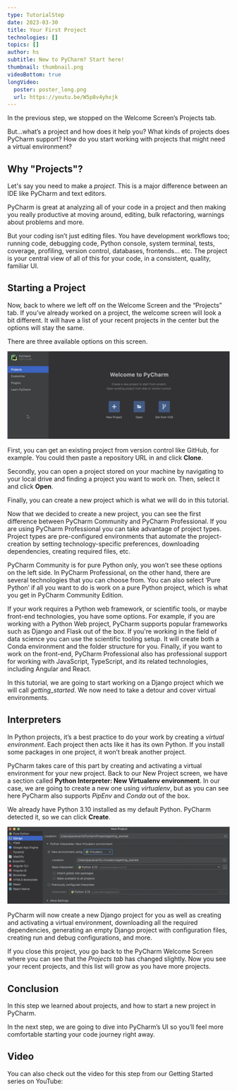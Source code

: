 ```yaml
---
type: TutorialStep
date: 2023-03-30
title: Your First Project
technologies: []
topics: []
author: hs
subtitle: New to PyCharm? Start here!
thumbnail: thumbnail.png
videoBottom: true
longVideo:
  poster: poster_long.png
  url: https://youtu.be/W5p8v4yhxjk
---
```


In the previous step, we stopped on the Welcome Screen’s Projects tab.

But...what’s a project and how does it help you? What kinds of projects does PyCharm support? How do you start working with projects that might need a virtual environment?

## Why "Projects"?

Let's say you need to make a *project*. This is a major difference between an IDE like PyCharm and text editors.

PyCharm is great at analyzing all of your code in a project and then making you really productive at moving around, editing, bulk refactoring, warnings about problems and more.

But your coding isn’t just editing files. You have development workflows too; running code, debugging code, Python console, system terminal, tests, coverage, profiling, version control, databases, frontends... etc. The project is your central view of all of this for your code, in a consistent, quality, familiar UI.

## Starting a Project
Now, back to where we left off on the Welcome Screen and the “Projects” tab. If you’ve already worked on a project, the welcome screen will look a bit different. It will have a list of your recent projects in the center but the options will stay the same.

There are three available options on this screen.

<img src="welcome.png" alt="Welcome Screen" width="700"/>

First, you can get an existing project from version control like GitHub, for example. You could then paste a repository URL in and click **Clone**.

Secondly, you can open a project stored on your machine by navigating to your local drive and finding a project you want to work on. Then, select it and click **Open**.

Finally, you can create a new project which is what we will do in this tutorial. 

Now that we decided to create a new project, you can see the first difference between PyCharm Community and PyCharm Professional. If you are using PyCharm Professional you can take advantage of project types. Project types are pre-configured environments that automate the project-creation by setting technology-specific preferences, downloading dependencies, creating required files, etc.

PyCharm Community is for pure Python only, you won’t see these options on the left side. In PyCharm Professional, on the other hand, there are several technologies that you can choose from. You can also select ‘Pure Python’ if all you want to do is work on a pure Python project, which is what you get in PyCharm Community Edition.

If your work requires a Python web framework, or scientific tools, or maybe front-end technologies, you have some options. For example, if you are working with a Python Web project, PyCharm supports popular frameworks such as Django and Flask out of the box. If you're working in the field of data science you can use the scientific tooling setup. It will create both a Conda environment and the folder structure for you. Finally, if you want to work on the front-end, PyCharm Professional also has professional support for working with JavaScript, TypeScript, and its related technologies, including Angular and React.

In this tutorial, we are going to start working on a Django project which we will call *getting_started*. We now need to take a detour and cover virtual environments.

## Interpreters
In Python projects, it’s a best practice to do your work by creating a *virtual environment*. Each project then acts like it has its own Python. If you install some packages in one project, it won’t break another project.

PyCharm takes care of this part by creating and activating a virtual environment for your new project. Back to our New Project screen, we have a section called **Python Interpreter: New Virtualenv environment**. In our case, we are going to create a new one using *virtualenv*, but as you can see here PyCharm also supports *PipEnv* and *Conda* out of the box.

We already have Python 3.10 installed as my default Python. PyCharm detected it, so we can click **Create**.

<img src="starting-project.png" alt="Starting a project" width="800"/>

PyCharm will now create a new Django project for you as well as creating and activating a virtual environment, downloading all the required dependencies, generating an empty Django project with configuration files, creating run and debug configurations, and more.

If you close this project, you go back to the PyCharm Welcome Screen where you can see that the *Projects tab* has changed slightly. Now you see your recent projects, and this list will grow as you have more projects.

## Conclusion
In this step we learned about projects, and how to start a new project in PyCharm. 

In the next step, we are going to dive into PyCharm’s UI so you’ll feel more comfortable starting your code journey right away.

## Video
You can also check out the video for this step from our Getting Started series on YouTube: